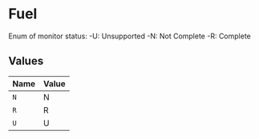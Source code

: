 # Fuel

Enum of monitor status:
-U: Unsupported
-N: Not Complete
-R: Complete



## Values

| Name  | Value |
| ----- | ----- |
| `N`   | N     |
| `R`   | R     |
| `U`   | U     |